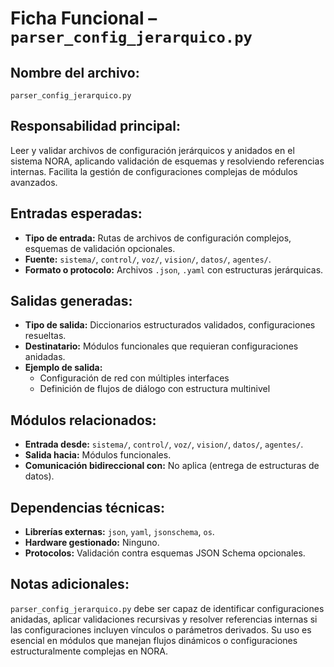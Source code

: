 # Ficha Funcional – `parser_config_jerarquico.py`

## Nombre del archivo:
`parser_config_jerarquico.py`

## Responsabilidad principal:
Leer y validar archivos de configuración jerárquicos y anidados en el sistema NORA, aplicando validación de esquemas y resolviendo referencias internas. Facilita la gestión de configuraciones complejas de módulos avanzados.

## Entradas esperadas:
- **Tipo de entrada:** Rutas de archivos de configuración complejos, esquemas de validación opcionales.
- **Fuente:** `sistema/`, `control/`, `voz/`, `vision/`, `datos/`, `agentes/`.
- **Formato o protocolo:** Archivos `.json`, `.yaml` con estructuras jerárquicas.

## Salidas generadas:
- **Tipo de salida:** Diccionarios estructurados validados, configuraciones resueltas.
- **Destinatario:** Módulos funcionales que requieran configuraciones anidadas.
- **Ejemplo de salida:**
  - Configuración de red con múltiples interfaces
  - Definición de flujos de diálogo con estructura multinivel

## Módulos relacionados:
- **Entrada desde:** `sistema/`, `control/`, `voz/`, `vision/`, `datos/`, `agentes/`.
- **Salida hacia:** Módulos funcionales.
- **Comunicación bidireccional con:** No aplica (entrega de estructuras de datos).

## Dependencias técnicas:
- **Librerías externas:** `json`, `yaml`, `jsonschema`, `os`.
- **Hardware gestionado:** Ninguno.
- **Protocolos:** Validación contra esquemas JSON Schema opcionales.

## Notas adicionales:
`parser_config_jerarquico.py` debe ser capaz de identificar configuraciones anidadas, aplicar validaciones recursivas y resolver referencias internas si las configuraciones incluyen vínculos o parámetros derivados. Su uso es esencial en módulos que manejan flujos dinámicos o configuraciones estructuralmente complejas en NORA.

